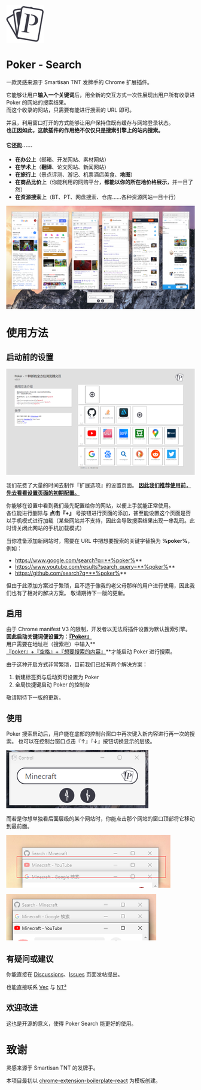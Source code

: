 <img src="src/assets/img/icon-128.png" width="100"/>

# Poker - Search

一款灵感来源于 Smartisan TNT 发牌手的 Chrome 扩展插件。

它能够让用户**输入一个关键词**后，用全新的交互方式一次性展现出用户所有收录进 Poker 的网站的搜索结果。<br>
而这个收录的网站，只需要有能进行搜索的 URL 即可。

并且，利用窗口打开的方式能够让用户保持住既有缓存与网站登录状态。<br>
**也正因如此，这款插件的作用绝不仅仅只是搜索引擎上的站内搜索。**

#### 它还能……

- **在办公上**（邮箱、开发网站、素材网站）
- **在学术上**（**翻译**、论文网站、新闻网站）
- **在旅行上**（景点评测、游记、机票酒店美食、**地图**）
- **在商品比价上**（你能利用的网购平台，**都能以你的所在地价格展示**，并一目了然）
- **在资源搜索上**（BT、PT、网盘搜索、仓库……各种资源网站一目十行）

![](readme-images/Demo1.png)

# 使用方法

## 启动前的设置

![](readme-images/DemoSetting.png)

我们花费了大量的时间去制作『扩展选项』的设置页面。
**<u>因此我们推荐使用前，先去看看设置页面的初期配置。</u>**

你能够在设置中看到我们最先配置给你的网站，以便上手就能正常使用。<br>
各位能进行删除与 **点击『+』** 号按钮进行页面的添加，甚至能设置这个页面是否以手机模式进行加载（某些网站并不支持，因此会导致搜索结果出现一串乱码。此时请关闭此网站的手机加载模式）

当你准备添加新网站时，需要在 URL 中把想要搜索的关键字替换为 **%poker%**，例如：
- https://www.google.com/search?q=**%poker%**
- https://www.youtube.com/results?search_query=**%poker%**
- https://github.com/search?q=**%poker%**

但由于此添加方案过于繁琐，且不适于像我的老父母那样的用户进行使用，因此我们也有了相对的解决方案。
敬请期待下一版的更新。

## 启用

由于 Chrome manifest V3 的限制，开发者以无法将插件设置为默认搜索引擎。<br>
**因此启动关键词便设置为：<u>『Poker』</u>**<br>
用户需要在地址栏（搜索栏）中输入**<u>『poker』+『空格』+『想要搜索的内容』</u>**才能启动 Poker 进行搜索。

由于这种开启方式非常繁琐，目前我们已经有两个解决方案：

1. 新建标签页与启动页可设置为 Poker
2. 全局快捷键启动 Poker 的控制台

敬请期待下一版的更新。

## 使用

Poker 搜索启动后，用户能在底部的控制台窗口中再次键入新内容进行再一次的搜索。
也可以在控制台窗口点击『↑』『↓』按钮切换显示的层级。

![image-20220520204922710](readme-images/Control.png)

而若是你想单独看后面层级的某个网站时，你能点击那个网站的窗口顶部将它移动到最前面。

![image-20220520204337349](readme-images/windows1.png)

![image-20220520204353165](readme-images/windows2.png)

## 有疑问或建议

你能直接在 [Discussions](https://github.com/VecHK/poker-search/discussions)、[Issues](https://github.com/VecHK/poker-search/issues) 页面发帖提出。

也能直接联系 [Vec](http://vec.moe/) 与 [NT³](https://t.me/nt_cubic) 

## 欢迎改进

这也是开源的意义，使得 Poker Search 能更好的使用。

# 致谢

灵感来源于 Smartisan TNT 的发牌手。

本项目最初以 [chrome-extension-boilerplate-react](https://github.com/lxieyang/chrome-extension-boilerplate-react) 为模板创建。

